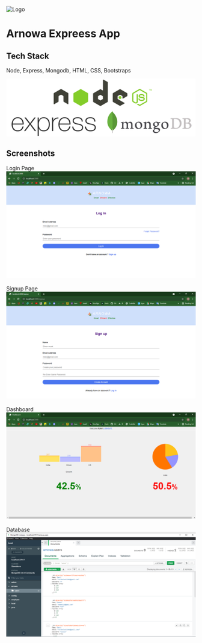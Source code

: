

![Logo](https://cdn.arnowa.com/wp-content/uploads/2020/01/arnowa-logo-1.png)



# Arnowa Expreess App



## Tech Stack


 Node, Express, Mongodb, HTML, CSS, Bootstraps

<p align="center">
 <img src="public/images/node-express-mongo.png" alt="[logo]"/>
</p>


## Screenshots
Login Page<br>
![App Screenshot](localhost_3000%20-%20Google%20Chrome%2023-10-2021%2012_15_12.png)<br><br>
Signup Page
![App Screenshot](localhost_3000_signup%20-%20Google%20Chrome%2023-10-2021%2012_15_47.png)<br><br>
Dashboard
![App Screenshot](localhost_3000_signup%20-%20Google%20Chrome%2023-10-2021%2012_16_54.png)<br><br>
Database
![App Screenshot](MongoDB%20Compass%20-%20Connect%2023-10-2021%2012_18_11.png)

